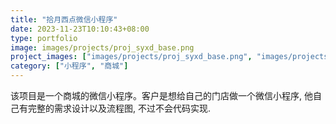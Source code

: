 ```yaml
---
title: "拾月西点微信小程序"
date: 2023-11-23T10:10:43+08:00
type: portfolio
image: images/projects/proj_syxd_base.png
project_images: ["images/projects/proj_syxd_base.png", "images/projects/proj_syxd_1.png", "images/projects/proj_syxd_2.png"]
category: ["小程序", "商城"]
---
```


该项目是一个商城的微信小程序。客户是想给自己的门店做一个微信小程序, 他自己有完整的需求设计以及流程图, 不过不会代码实现.
